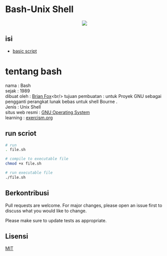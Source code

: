 # Bash-Unix Shell

<div align="center" >
  <img height="" src="https://upload.wikimedia.org/wikipedia/commons/thumb/8/82/Gnu-bash-logo.svg/1024px-Gnu-bash-logo.svg.png" />
</div>

## isi

- [basic script](/sandbox/README.md)

# tentang bash

nama : Bash<br/>
sejak : 1989<br/>
dibuat oleh : [Brian Fox](https://en.wikipedia.org/wiki/Brian_Fox_(computer_programmer))<br/>
tujuan pembuatan :  untuk Proyek GNU sebagai pengganti perangkat lunak bebas untuk shell Bourne .<br/>
Jenis : Unix Shell<br/>
situs web resmi : [GNU Operating System](https://www.gnu.org/software/bash/)<br/>
learning : [exercism.org](https://exercism.org/tracks/bash)

## run scriot

```bash
# run
. file.sh

# compile to executable file
chmod +x file.sh

# run executable file
./file.sh

```

## Berkontribusi
Pull requests are welcome. For major changes, please open an issue first to discuss what you would like to change.

Please make sure to update tests as appropriate.

## Lisensi
[MIT](/LICENSE)